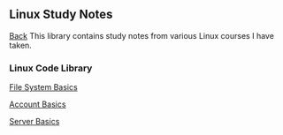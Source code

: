 ## Linux Study Notes
<a href="cache">Back</a>
This library contains study notes from various Linux courses I have taken.

### Linux Code Library
<a href="linux-basics">File System Basics</a>

<a href="linux-accounts">Account Basics</a>

<a href="linux-server">Server Basics</a>
